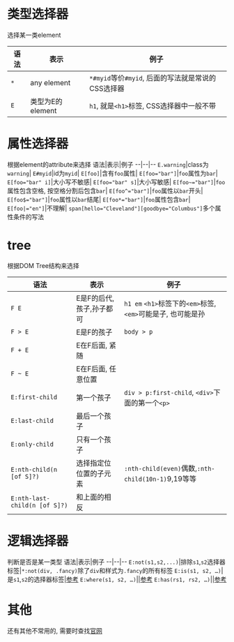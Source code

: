 
# 类型选择器
选择某一类element

语法|表示|例子
--|--|--
`*`|any element|`*#myid`等价`#myid`, 后面的写法就是常说的CSS选择器
`E`|类型为E的element|`h1`, 就是`<h1>`标签, CSS选择器中一般不带


# 属性选择器
根据element的attribute来选择
语法|表示|例子
--|--|--
`E.warning`|class为`warning`|
`E#myid`|id为`myid`|
`E[foo]`|含有`foo`属性|
`E[foo="bar"]`|`foo`属性为`bar`|
`E[foo="bar" i]`|大小写不敏感|
`E[foo="bar" s]`|大小写敏感|
`E[foo~="bar"]`|`foo`属性包含空格, 按空格分割后包含`bar`|
`E[foo^="bar"]`|`foo`属性以`bar`开头|
`E[foo$="bar"]`|`foo`属性以`bar`结尾|
`E[foo*="bar"]`|`foo`属性包含`bar`|
`E[foo|="en"]`|不理解|
`span[hello="Cleveland"][goodbye="Columbus"]`多个属性条件的写法


# tree
根据DOM Tree结构来选择

语法|表示|例子
--|--|--
`F E`|E是F的后代,孩子,孙子都可|`h1 em` `<h1>`标签下的`<em>`标签, `<em>`可能是子, 也可能是孙
`F > E`|E是F的孩子|`body > p`
`F + E`|E在F后面, 紧随|
`F ~ E`|E在F后面, 任意位置|
`E:first-child`|第一个孩子|`div > p:first-child`, `<div>`下面的第一个`<p>`
`E:last-child`|最后一个孩子|
`E:only-child`|只有一个孩子|
`E:nth-child(n [of S]?)`|选择指定位位置的子元素|`:nth-child(even)`偶数,`:nth-child(10n-1)`9,19等等
`E:nth-last-child(n [of S]?)`|和上面的相反|


# 逻辑选择器
判断是否是某一类型
语法|表示|例子
--|--|--
`E:not(s1,s2,...)`|排除`s1`,`s2`选择器标签|`*:not(div, .fancy)`除了`div`和样式为`.fancy`的所有标签
`E:is(s1, s2, …)`|是`s1`,`s2`的选择器标签|[参考](https://www.cnblogs.com/bfgis/p/11928807.html)
`E:where(s1, s2, …)`||[参考](/https://www.jiangweishan.com/article/htmlcss20220904.html)
`E:has(rs1, rs2, …)`||[参考](/https://www.jiangweishan.com/article/htmlcss20220904.html)



# 其他
还有其他不常用的, 需要时查找[官网](https://drafts.csswg.org/selectors/)


